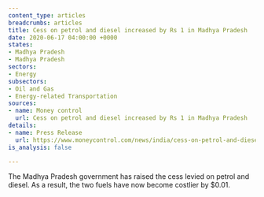 ```yaml
---
content_type: articles
breadcrumbs: articles
title: Cess on petrol and diesel increased by Rs 1 in Madhya Pradesh
date: 2020-06-17 04:00:00 +0000
states:
- Madhya Pradesh
- Madhya Pradesh
sectors:
- Energy
subsectors:
- Oil and Gas
- Energy-related Transportation
sources:
- name: Money control
  url: Cess on petrol and diesel increased by Rs 1 in Madhya Pradesh
details:
- name: Press Release
  url: https://www.moneycontrol.com/news/india/cess-on-petrol-and-diesel-increased-by-rs-1-in-madhya-pradesh-5398801.html
is_analysis: false

---
```

The Madhya Pradesh government has raised the cess levied on petrol and diesel. As a result, the two fuels have now become costlier by $0.01.